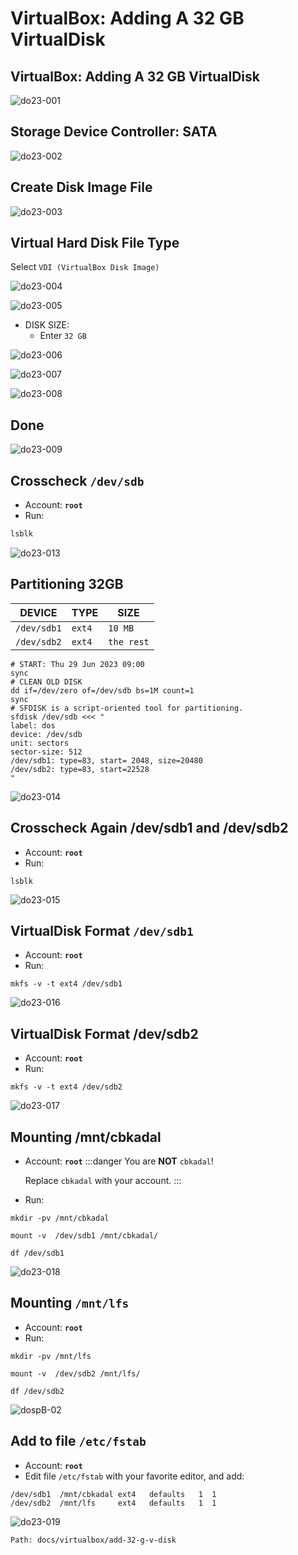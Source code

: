 # VirtualBox: Adding A 32 GB VirtualDisk


## VirtualBox: Adding A 32 GB VirtualDisk


![do23-001](../../static/img/legacy/do23-001.jpg)

## Storage Device Controller: SATA


![do23-002](../../static/img/legacy/do23-002.jpg)

## Create Disk Image File


![do23-003](../../static/img/legacy/do23-003.jpg)

## Virtual Hard Disk File Type
Select `VDI (VirtualBox Disk Image)`


![do23-004](../../static/img/legacy/do23-004.jpg)


![do23-005](../../static/img/legacy/do23-005.jpg)


* DISK SIZE: 
  * Enter `32 GB`

![do23-006](../../static/img/legacy/do23-006.jpg)


![do23-007](../../static/img/legacy/do23-007.jpg)


![do23-008](../../static/img/legacy/do23-008.jpg)

## Done


![do23-009](../../static/img/legacy/do23-009.jpg)

## Crosscheck `/dev/sdb`

* Account: **`root`**
* Run:

```bash
lsblk
```

![do23-013](../../static/img/legacy/do23-013.jpg)

## Partitioning 32GB

| DEVICE    | TYPE | SIZE     |
| --------- | ---- | -------- |
| `/dev/sdb1` | `ext4` | `10 MB`    |
| `/dev/sdb2` | `ext4` | `the rest` |


```
# START: Thu 29 Jun 2023 09:00
sync
# CLEAN OLD DISK
dd if=/dev/zero of=/dev/sdb bs=1M count=1
sync
# SFDISK is a script-oriented tool for partitioning.
sfdisk /dev/sdb <<< "
label: dos
device: /dev/sdb
unit: sectors
sector-size: 512
/dev/sdb1: type=83, start= 2048, size=20480
/dev/sdb2: type=83, start=22528
"
```


![do23-014](../../static/img/legacy/do23-014.jpg)

## Crosscheck Again /dev/sdb1 and /dev/sdb2

* Account: **`root`**
* Run:

```
lsblk
```


![do23-015](../../static/img/legacy/do23-015.jpg)


## VirtualDisk Format `/dev/sdb1`

* Account: **`root`**
* Run:

```
mkfs -v -t ext4 /dev/sdb1
```


![do23-016](../../static/img/legacy/do23-016.jpg)


## VirtualDisk Format /dev/sdb2

* Account: **`root`**
* Run:

```
mkfs -v -t ext4 /dev/sdb2

```


![do23-017](../../static/img/legacy/do23-017.jpg)

## Mounting /mnt/cbkadal

* Account: **`root`**
:::danger
  You are **NOT** `cbkadal`!
  
  Replace `cbkadal` with your account.
:::
* Run:

```
mkdir -pv /mnt/cbkadal

mount -v  /dev/sdb1 /mnt/cbkadal/

df /dev/sdb1
```


![do23-018](../../static/img/legacy/do23-018.jpg)

## Mounting `/mnt/lfs`

* Account: **`root`**
* Run:

```
mkdir -pv /mnt/lfs

mount -v  /dev/sdb2 /mnt/lfs/

df /dev/sdb2
```

![dospB-02](../../static/img/legacy/dospB-02.jpg)

## Add to file `/etc/fstab`

* Account: **`root`**
* Edit file `/etc/fstab` with your favorite editor, and add:

```
/dev/sdb1  /mnt/cbkadal ext4   defaults   1  1
/dev/sdb2  /mnt/lfs     ext4   defaults   1  1
```


![do23-019](../../static/img/legacy/do23-019.jpg)

```
Path: docs/virtualbox/add-32-g-v-disk
```